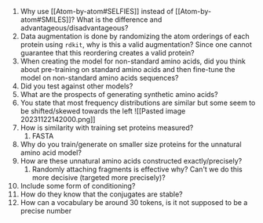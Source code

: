 1. Why use [[Atom-by-atom#SELFIES]] instead of [[Atom-by-atom#SMILES]]? What is the difference and advantageous/disadvantageous? 
2. Data augmentation is done by randomizing the atom orderings of each protein using `rdkit`, why is this a valid augmentation? Since one cannot guarantee that this reordering creates a valid protein?
3. When creating the model for non-standard amino acids, did you think about pre-training on standard amino acids and then fine-tune the model on non-standard amino acids sequences? 
4. Did you test against other models?
5. What are the prospects of generating synthetic amino acids?
6. You state that most frequency distributions are similar but some seem to be shifted/skewed towards the left
	![[Pasted image 20231122142000.png]] 
1. How is similarity with training set proteins measured?
	1. FASTA
2. Why do you train/generate on smaller size proteins for the unnatural amino acid model?
3. How are these unnatural amino acids constructed exactly/precisely?
	1. Randomly attaching fragments is effective why? Can't we do this more decisive (targeted more precisely)?
4. Include some form of conditioning?
5. How do they know that the conjugates are stable?
6. How can a vocabulary be around 30 tokens, is it not supposed to be a precise number